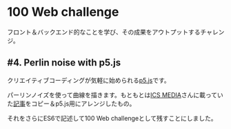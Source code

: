 # 100 Web challenge

フロント＆バックエンド的なことを学び、その成果をアウトプットするチャレンジ。

## #4. Perlin noise with p5.js

クリエイティブコーディングが気軽に始められる[p5.js](https://p5js.org/)です。

パーリンノイズを使って曲線を描きます。もともとは[ICS MEDIA](https://ics.media/)さんに載っていた[記事](https://ics.media/entry/18812/)をコピー＆p5.js用にアレンジしたもの。

それをさらにES6で記述して100 Web challengeとして残すことにしました。
